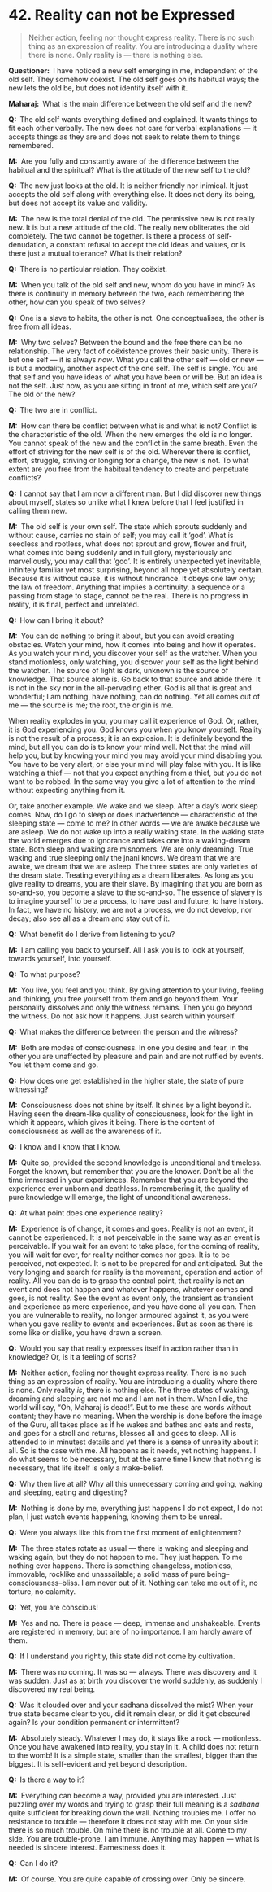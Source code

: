 # 42. Reality can not be Expressed

>Neither action, feeling nor thought express reality. There is no such thing as an expression of reality. You are introducing a duality where there is none. Only reality is — there is nothing else.

**Questioner:**&ensp;I have noticed a new self emerging in me, independent of the old self. They somehow coëxist. The old self goes on its habitual ways; the new lets the old be, but does not identify itself with it.

**Maharaj:**&ensp;What is the main difference between the old self and the new?

**Q:**&ensp;The old self wants everything defined and explained. It wants things to fit each other verbally. The new does not care for verbal explanations — it accepts things as they are and does not seek to relate them to things remembered.

**M:**&ensp;Are you fully and constantly aware of the difference between the habitual and the spiritual? What is the attitude of the new self to the old?

**Q:**&ensp;The new just looks at the old. It is neither friendly nor inimical. It just accepts the old self along with everything else. It does not deny its being, but does not accept its value and validity.

**M:**&ensp;The new is the total denial of the old. The permissive new is not really new. It is but a new attitude of the old. The really new obliterates the old completely. The two cannot be together. Is there a process of self-denudation, a constant refusal to accept the old ideas and values, or is there just a mutual tolerance? What is their relation?

**Q:**&ensp;There is no particular relation. They coëxist.

**M:**&ensp;When you talk of the old self and new, whom do you have in mind? As there is continuity in memory between the two, each remembering the other, how can you speak of two selves?

**Q:**&ensp;One is a slave to habits, the other is not. One conceptualises, the other is free from all ideas.

**M:**&ensp;Why two selves? Between the bound and the free there can be no relationship. The very fact of coëxistence proves their basic unity. There is but one self — it is always *now*. What you call the other self — old or new — is but a modality, another aspect of the one self. The self is single. You are that self and you have ideas of what you have been or will be. But an idea is not the self. Just now, as you are sitting in front of me, which self are you? The old or the new?

**Q:**&ensp;The two are in conflict.

**M:**&ensp;How can there be conflict between what is and what is not? Conflict is the characteristic of the old. When the new emerges the old is no longer. You cannot speak of the new and the conflict in the same breath. Even the effort of striving for the new self is of the old. Wherever there is conflict, effort, struggle, striving or longing for a change, the new is not. To what extent are you free from the habitual tendency to create and perpetuate conflicts?

**Q:**&ensp;I cannot say that I am now a different man. But I did discover new things about myself, states so unlike what I knew before that I feel justified in calling them new.

**M:**&ensp;The old self is your own self. The state which sprouts suddenly and without cause, carries no stain of self; you may call it ‘god’. What is seedless and rootless, what does not sprout and grow, flower and fruit, what comes into being suddenly and in full glory, mysteriously and marvellously, you may call that ‘god’. It is entirely unexpected yet inevitable, infinitely familiar yet most surprising, beyond all hope yet absolutely certain. Because it is without cause, it is without hindrance. It obeys one law only; the law of freedom. Anything that implies a continuity, a sequence or a passing from stage to stage, cannot be the real. There is no progress in reality, it is final, perfect and unrelated.

**Q:**&ensp;How can I bring it about?

**M:**&ensp;You can do nothing to bring it about, but you can avoid creating obstacles. Watch your mind, how it comes into being and how it operates. As you watch your mind, you discover your self as the watcher. When you stand motionless, only watching, you discover your self as the light behind the watcher. The source of light is dark, unknown is the source of knowledge. That source alone is. Go back to that source and abide there. It is not in the sky nor in the all-pervading ether. God is all that is great and wonderful; I am nothing, have nothing, can do nothing. Yet all comes out of me — the source is me; the root, the origin is me. 

When reality explodes in you, you may call it experience of God. Or, rather, it is God experiencing you. God knows you when you know yourself. Reality is not the result of a process; it is an explosion. It is definitely beyond the mind, but all you can do is to know your mind well. Not that the mind will help you, but by knowing your mind you may avoid your mind disabling you. You have to be very alert, or else your mind will play false with you. It is like watching a thief — not that you expect anything from a thief, but you do not want to be robbed. In the same way you give a lot of attention to the mind without expecting anything from it. 

Or, take another example. We wake and we sleep. After a day’s work sleep comes. Now, do I go to sleep or does inadvertence — characteristic of the sleeping state — come to me? In other words — we are awake because we are asleep. We do not wake up into a really waking state. In the waking state the world emerges due to ignorance and takes one into a waking-dream state. Both sleep and waking are misnomers. We are only dreaming. True waking and true sleeping only the <span data-tippy-content="The knower, especially of the higher knowledge derived from meditation; “closely related to the knowledge of Brahman”.">jnani</span> knows. We dream that we are awake, we dream that we are asleep. The three states are only varieties of the dream state. Treating everything as a dream liberates. As long as you give reality to dreams, you are their slave. By imagining that you are born as so-and-so, you become a slave to the so-and-so. The essence of slavery is to imagine yourself to be a process, to have past and future, to have history. In fact, we have no history, we are not a process, we do not develop, nor decay; also see all as a dream and stay out of it.

**Q:**&ensp;What benefit do I derive from listening to you?

**M:**&ensp;I am calling you back to yourself. All I ask you is to look at yourself, towards yourself, into yourself.

**Q:**&ensp;To what purpose?

**M:**&ensp;You live, you feel and you think. By giving attention to your living, feeling and thinking, you free yourself from them and go beyond them. Your personality dissolves and only the witness remains. Then you go beyond the witness. Do not ask how it happens. Just search within yourself.

**Q:**&ensp;What makes the difference between the person and the witness?

**M:**&ensp;Both are modes of consciousness. In one you desire and fear, in the other you are unaffected by pleasure and pain and are not ruffled by events. You let them come and go.

**Q:**&ensp;How does one get established in the higher state, the state of pure witnessing?

**M:**&ensp;Consciousness does not shine by itself. It shines by a light beyond it. Having seen the dream-like quality of consciousness, look for the light in which it appears, which gives it being. There is the content of consciousness as well as the awareness of it.

**Q:**&ensp;I know and I know that I know.

**M:**&ensp;Quite so, provided the second knowledge is unconditional and timeless. Forget the known, but remember that you are the knower. Don’t be all the time immersed in your experiences. Remember that you are beyond the experience ever unborn and deathless. In remembering it, the quality of pure knowledge will emerge, the light of unconditional awareness.

**Q:**&ensp;At what point does one experience reality?

**M:**&ensp;Experience is of change, it comes and goes. Reality is not an event, it cannot be experienced. It is not perceivable in the same way as an event is perceivable. If you wait for an event to take place, for the coming of reality, you will wait for ever, for reality neither comes nor goes. It is to be perceived, not expected. It is not to be prepared for and anticipated. But the very longing and search for reality is the movement, operation and action of reality. All you can do is to grasp the central point, that reality is not an event and does not happen and whatever happens, whatever comes and goes, is not reality. See the event as event only, the transient as transient and experience as mere experience, and you have done all you can. Then you are vulnerable to reality, no longer armoured against it, as you were when you gave reality to events and experiences. But as soon as there is some like or dislike, you have drawn a screen.

**Q:**&ensp;Would you say that reality expresses itself in action rather than in knowledge? Or, is it a feeling of sorts?

**M:**&ensp;Neither action, feeling nor thought express reality. There is no such thing as an expression of reality. You are introducing a duality where there is none. Only reality *is*, there is nothing else. The three states of waking, dreaming and sleeping are not me and I am not in them. When I die, the world will say, “Oh, Maharaj is dead!”. But to me these are words without content; they have no meaning. When the worship is done before the image of the <span data-tippy-content="Spiritual teacher, preceptor.">Guru</span>, all takes place as if he wakes and bathes and eats and rests, and goes for a stroll and returns, blesses all and goes to sleep. All is attended to in minutest details and yet there is a sense of unreality about it all. So is the case with me. All happens as it needs, yet nothing happens. I do what seems to be necessary, but at the same time I know that nothing is necessary, that life itself is only a make-belief.

**Q:**&ensp;Why then live at all? Why all this unnecessary coming and going, waking and sleeping, eating and digesting?

**M:**&ensp;Nothing is done by me, everything just happens I do not expect, I do not plan, I just watch events happening, knowing them to be unreal.

**Q:**&ensp;Were you always like this from the first moment of enlightenment?

**M:**&ensp;The three states rotate as usual — there is waking and sleeping and waking again, but they do not happen to me. They just happen. To me nothing ever happens. There is something changeless, motionless, immovable, rocklike and unassailable; a solid mass of pure being–consciousness–bliss. I am never out of it. Nothing can take me out of it, no torture, no calamity.

**Q:**&ensp;Yet, you are conscious!

**M:**&ensp;Yes and no. There is peace — deep, immense and unshakeable. Events are registered in memory, but are of no importance. I am hardly aware of them.

**Q:**&ensp;If I understand you rightly, this state did not come by cultivation.

**M:**&ensp;There was no coming. It was so — always. There was discovery and it was sudden. Just as at birth you discover the world suddenly, as suddenly I discovered my real being.

**Q:**&ensp;Was it clouded over and your <span data-tippy-content="The practice which produces success, <em>siddhi</em>.">sadhana</span> dissolved the mist? When your true state became clear to you, did it remain clear, or did it get obscured again? Is your condition permanent or intermittent?

**M:**&ensp;Absolutely steady. Whatever I may do, it stays like a rock — motionless. Once you have awakened into reality, you stay in it. A child does not return to the womb! It is a simple state, smaller than the smallest, bigger than the biggest. It is self-evident and yet beyond description.

**Q:**&ensp;Is there a way to it?

**M:**&ensp;Everything can become a way, provided you are interested. Just puzzling over my words and trying to grasp their full meaning is a *sadhana* quite sufficient for breaking down the wall. Nothing troubles me. I offer no resistance to trouble — therefore it does not stay with me. On your side there is so much trouble. On mine there is no trouble at all. Come to my side. You are trouble-prone. I am immune. Anything may happen — what is needed is sincere interest. Earnestness does it.

**Q:**&ensp;Can I do it?

**M:**&ensp;Of course. You are quite capable of crossing over. Only be sincere.

<script>
export default {
  props: ["slot-key"],
  mounted () {
    tippy("[data-tippy-content]", {allowHTML: true});
  }
}
</script>